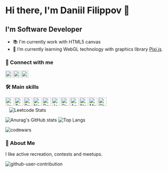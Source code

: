# Hi there, I'm Daniil Filippov 👋

## I'm Software Developer

- 📚 I'm currently work with HTML5 canvas
- 🌱 I’m currently learning WebGL technology with graphics library [Pixi.js][Pixi.js].

### 🔗 Connect with me

[<img align="left" alt="danil_lans | Telegram" width="22px" src="https://cdn.jsdelivr.net/npm/simple-icons@6.8.0/icons/telegram.svg"/> ][telegram]
[<img align="left" alt="Daniil Filippov | Linked In" width="22px" src="https://cdn.jsdelivr.net/npm/simple-icons@6.8.0/icons/linkedin.svg"/> ][linked.in]
[<img align="left" alt="danil_lans | Habr career" width="22px" src="https://cdn.jsdelivr.net/npm/simple-icons@6.8.0/icons/habr.svg"/> ][career.habr] &nbsp;&nbsp;

### 🛠️ Main skills

[<img align="left" alt="JavaScript" width="26px" src="https://cdn.jsdelivr.net/npm/simple-icons@6.8.0/icons/javascript.svg" />][javascript]
[<img align="left" alt="TypeScript" width="26px" src="https://cdn.jsdelivr.net/npm/simple-icons@6.8.0/icons/typescript.svg" />][typescriptlang]
[<img align="left" alt="React" width="26px" src="https://cdn.jsdelivr.net/npm/simple-icons@6.8.0/icons/react.svg" />][reactjs]
[<img align="left" alt="Next.Js" width="26px" src="https://cdn.jsdelivr.net/npm/simple-icons@6.8.0/icons/nextdotjs.svg" />][nextjs]
[<img align="left" alt="Docker" width="26px" src="https://cdn.jsdelivr.net/npm/simple-icons@6.8.0/icons/docker.svg" />][docker]
[<img align="left" alt="Jest" width="26px" src="https://cdn.jsdelivr.net/npm/simple-icons@6.8.0/icons/jest.svg" />][jest]
[<img align="left" alt="GraphQL" width="26px" src="https://cdn.jsdelivr.net/npm/simple-icons@6.8.0/icons/graphql.svg" />][graphql]
[<img align="left" alt="Appolo GraphQL" width="26px" src="https://cdn.jsdelivr.net/npm/simple-icons@6.8.0/icons/apollographql.svg" />][apollographql]
[<img align="left" alt="Node.js" width="26px" src="https://cdn.jsdelivr.net/npm/simple-icons@6.8.0/icons/nodedotjs.svg" />][nodejs]
[<img align="left" alt="Mocha" width="26px" src="https://cdn.jsdelivr.net/npm/simple-icons@6.8.0/icons/mocha.svg" />][mocha]
[<img align="left" alt="Chai" width="26px" src="https://cdn.jsdelivr.net/npm/simple-icons@6.8.0/icons/chai.svg" />][chai]
&nbsp;&nbsp;

&nbsp;&nbsp;
![Leetcode Stats](https://leetcard.jacoblin.cool/daniil-filippov-lans?ext=heatmap)

![Anurag's GitHub stats](https://github-readme-stats.vercel.app/api?username=daniil-filippov-lans&count_private=true&hide=issues&show_icons=true) 
![Top Langs](https://github-readme-stats.vercel.app/api/top-langs/?username=daniil-filippov-lans&layout=compact&langs_count=6)

![codewars](https://www.codewars.com/users/daniil-filippov-lans/badges/large)


### 🧗 About Me

I like active recreation, contests and meetups.

![github-user-contribution](https://github.com/daniil-filippov-lans/daniil-filippov-lans/blob/main/github-user-contribution.svg)
 
[github]: https://github.com/daniil-filippov-lans
[telegram]: https://t.me/danil_lans
[linked.in]: https://www.linkedin.com/in/daniil-filippov-73a774249/
[career.habr]: https://career.habr.com/daniil-filippov-lans

[javascript]: https://www.javascript.com/
[typescriptlang]: https://www.typescriptlang.org/
[reactjs]: https://reactjs.org/
[nextjs]: https://nextjs.org/
[graphql]: https://graphql.org/
[apollographql]: https://www.apollographql.com/
[nodejs]: https://nodejs.org/en/
[docker]: https://docker.com
[mocha]: https://mochajs.org/
[chai]: https://www.chaijs.com/
[jest]: https://jestjs.io/
[Three.js]: https://threejs.org/
[Pixi.js]: https://pixijs.com/
